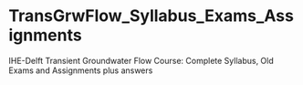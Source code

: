 # TransGrwFlow_Syllabus_Exams_Assignments
IHE-Delft Transient Groundwater Flow Course: Complete Syllabus, Old Exams and Assignments plus answers
